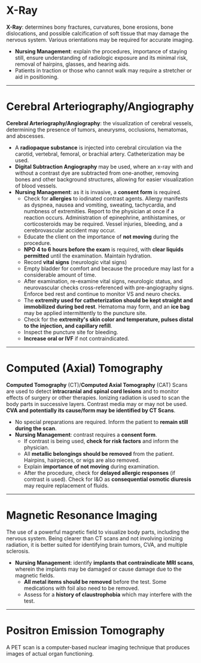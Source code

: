 # X-Ray
**X-Ray**: determines bony fractures, curvatures, bone erosions, bone dislocations, and possible calcification of soft tissue that may damage the nervous system. Various orientations may be required for accurate imaging.
- **Nursing Management**: explain the procedures, importance of staying still, ensure understanding of radiologic exposure and its minimal risk, removal of hairpins, glasses, and hearing aids.
- Patients in traction or those who cannot walk may require a stretcher or aid in positioning.
___
# Cerebral Arteriography/Angiography
**Cerebral Arteriography/Angiography**: the visualization of cerebral vessels, determining the presence of tumors, aneurysms, occlusions, hematomas, and abscesses.
- A **radiopaque substance** is injected into cerebral circulation via the carotid, vertebral, femoral, or brachial artery. Catheterization may be used.
- **Digital Subtraction Angiography** may be used, where an x-ray with and without a contrast dye are subtracted from one-another, removing bones and other background structures, allowing for easier visualization of blood vessels.
- **Nursing Management**: as it is invasive, a **consent form** is required.
	- Check for **allergies** to iodinated contrast agents. Allergy manifests as dyspnea, nausea and vomiting, sweating, tachycardia, and numbness of extremities. Report to the physician at once if a reaction occurs. Administration of epinephrine, antihistamines, or corticosteroids may be required. Vessel injuries, bleeding, and a cerebrovascular accident may occur.
	- Educate the client on the importance of **not moving** during the procedure.
	- **NPO 4 to 6 hours before the exam** is required, with **clear liquids permitted** until the examination. Maintain hydration.
	- Record **vital signs** (neurologic vital signs)
	- Empty bladder for comfort and because the procedure may last for a considerable amount of time.
	- After examination, re-examine vital signs, neurologic status, and neurovascular checks cross-referenced with pre-angiography signs. Enforce bed rest and continue to monitor VS and neuro checks.
	- The **extremity used for catheterization should be kept straight and immobilized during bed rest**. Hematoma may form, and an **ice bag** may be applied intermittently to the puncture site.
	- Check for the **extremity's skin color and temperature, pulses distal to the injection, and capillary refill**.
	- Inspect the puncture site for bleeding.
	- **Increase oral or IVF** if not contraindicated.

___
# Computed (Axial) Tomography
**Computed Tomography** (CT)/**Computed Axial Tomography** (CAT) Scans are used to detect **intracranial and spinal cord lesions** and to monitor effects of surgery or other therapies. Ionizing radiation is used to scan the body parts in successive layers. Contrast media may or may not be used. **CVA and potentially its cause/form may be identified by CT Scans**.
- No special preparations are required. Inform the patient to **remain still during the scan**.
- **Nursing Management**: contrast requires a **consent form**.
	- If contrast is being used, **check for risk factors** and inform the physician.
	- All **metallic belongings should be removed** from the patient. Hairpins, hairpieces, or wigs are also removed.
	- Explain **importance of not moving** during examination.
	- After the procedure, check for **delayed allergic responses** (if contrast is used). Check for I&O as **consequential osmotic diuresis** may require replacement of fluids.
___
# Magnetic Resonance Imaging
The use of a powerful magnetic field to visualize body parts, including the nervous system. Being clearer than CT scans and not involving ionizing radiation, it is better suited for identifying brain tumors, CVA, and multiple sclerosis.
- **Nursing Management**: identify **implants that contraindicate MRI scans**, wherein the implants may be damaged or cause damage due to the magnetic fields.
	- **All metal items should be removed** before the test. Some medications with foil also need to be removed.
	- Assess for a **history of claustrophobia** which may interfere with the test.
___
# Positron Emission Tomography
A PET scan is a computer-based nuclear imaging technique that produces images of actual organ functioning.